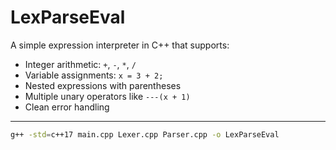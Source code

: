 # LexParseEval

A simple expression interpreter in C++ that supports:

- Integer arithmetic: `+`, `-`, `*`, `/`
- Variable assignments: `x = 3 + 2;`
- Nested expressions with parentheses
- Multiple unary operators like `---(x + 1)`
- Clean error handling

---


```bash
g++ -std=c++17 main.cpp Lexer.cpp Parser.cpp -o LexParseEval
